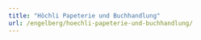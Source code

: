 ```yaml
---
title: "Höchli Papeterie und Buchhandlung"
url: /engelberg/hoechli-papeterie-und-buchhandlung/
---
```

